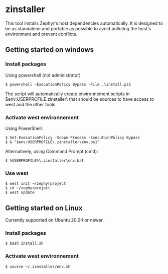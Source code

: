 # zinstaller
This tool installs Zephyr's host dependencies automatically.
It is designed to be as standalone and portable as possible to avoid polluting the host's environment and prevent conflicts.

## Getting started on windows
### Install packages
Using powershell (not administrator)
```
$ powershell -ExecutionPolicy Bypass -File .\install.ps1
```
The script will automatically create environnement scripts in $env:USERPROFILE\.zinstaller\ that should be sources to have access to west and the other tools

### Activate west environnement
Using PowerShell:
```
$ Set-ExecutionPolicy -Scope Process -ExecutionPolicy Bypass
$ & "$env:USERPROFILE\.zinstaller\env.ps1"
```
Alternatively, using Command Prompt (cmd):
```
$ %USERPROFILE%\.zinstaller\env.bat
```
### Use west
```
$ west init ~/zephyrproject
$ cd ~/zephyrproject
$ west update
```
## Getting started on Linux
Currently supported on Ubuntu 20.04 or newer.
### Install packages
```
$ bash install.sh
```
### Activate west environnement
```
$ source ~/.zinstaller/env.sh
```
